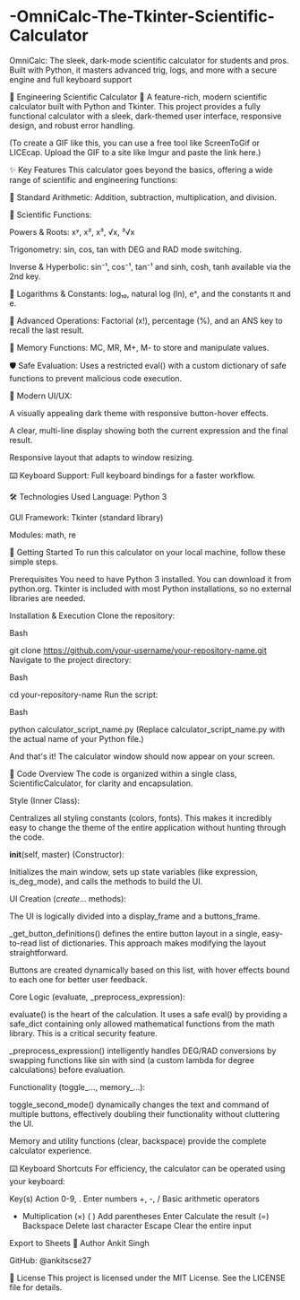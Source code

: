 # -OmniCalc-The-Tkinter-Scientific-Calculator
OmniCalc: The sleek, dark-mode scientific calculator for students and pros. Built with Python, it masters advanced trig, logs, and more with a secure engine and full keyboard support

🚀 Engineering Scientific Calculator 🚀
A feature-rich, modern scientific calculator built with Python and Tkinter. This project provides a fully functional calculator with a sleek, dark-themed user interface, responsive design, and robust error handling.

(To create a GIF like this, you can use a free tool like ScreenToGif or LICEcap. Upload the GIF to a site like Imgur and paste the link here.)

✨ Key Features
This calculator goes beyond the basics, offering a wide range of scientific and engineering functions:

🔢 Standard Arithmetic: Addition, subtraction, multiplication, and division.

🔬 Scientific Functions:

Powers & Roots: xʸ, x², x³, √x, ³√x

Trigonometry: sin, cos, tan with DEG and RAD mode switching.

Inverse & Hyperbolic: sin⁻¹, cos⁻¹, tan⁻¹ and sinh, cosh, tanh available via the 2nd key.

📜 Logarithms & Constants: log₁₀, natural log (ln), eˣ, and the constants π and e.

🧮 Advanced Operations: Factorial (x!), percentage (%), and an ANS key to recall the last result.

🧠 Memory Functions: MC, MR, M+, M- to store and manipulate values.

🛡️ Safe Evaluation: Uses a restricted eval() with a custom dictionary of safe functions to prevent malicious code execution.

🎨 Modern UI/UX:

A visually appealing dark theme with responsive button-hover effects.

A clear, multi-line display showing both the current expression and the final result.

Responsive layout that adapts to window resizing.

⌨️ Keyboard Support: Full keyboard bindings for a faster workflow.

🛠️ Technologies Used
Language: Python 3

GUI Framework: Tkinter (standard library)

Modules: math, re

🚀 Getting Started
To run this calculator on your local machine, follow these simple steps.

Prerequisites
You need to have Python 3 installed. You can download it from python.org. Tkinter is included with most Python installations, so no external libraries are needed.

Installation & Execution
Clone the repository:

Bash

git clone https://github.com/your-username/your-repository-name.git
Navigate to the project directory:

Bash

cd your-repository-name
Run the script:

Bash

python calculator_script_name.py
(Replace calculator_script_name.py with the actual name of your Python file.)

And that's it! The calculator window should now appear on your screen.

🔎 Code Overview
The code is organized within a single class, ScientificCalculator, for clarity and encapsulation.

Style (Inner Class):

Centralizes all styling constants (colors, fonts). This makes it incredibly easy to change the theme of the entire application without hunting through the code.

__init__(self, master) (Constructor):

Initializes the main window, sets up state variables (like expression, is_deg_mode), and calls the methods to build the UI.

UI Creation (_create_... methods):

The UI is logically divided into a display_frame and a buttons_frame.

_get_button_definitions() defines the entire button layout in a single, easy-to-read list of dictionaries. This approach makes modifying the layout straightforward.

Buttons are created dynamically based on this list, with hover effects bound to each one for better user feedback.

Core Logic (evaluate, _preprocess_expression):

evaluate() is the heart of the calculation. It uses a safe eval() by providing a safe_dict containing only allowed mathematical functions from the math library. This is a critical security feature.

_preprocess_expression() intelligently handles DEG/RAD conversions by swapping functions like sin with sind (a custom lambda for degree calculations) before evaluation.

Functionality (toggle_..., memory_...):

toggle_second_mode() dynamically changes the text and command of multiple buttons, effectively doubling their functionality without cluttering the UI.

Memory and utility functions (clear, backspace) provide the complete calculator experience.

⌨️ Keyboard Shortcuts
For efficiency, the calculator can be operated using your keyboard:

Key(s)	Action
0-9, .	Enter numbers
+, -, /	Basic arithmetic operators
*	Multiplication (×)
( )	Add parentheses
Enter	Calculate the result (=)
Backspace	Delete last character
Escape	Clear the entire input

Export to Sheets
👤 Author
Ankit Singh

GitHub: @ankitscse27

📜 License
This project is licensed under the MIT License. See the LICENSE file for details.
